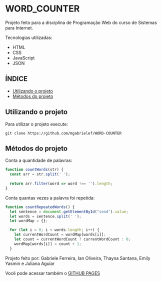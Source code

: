 # WORD_COUNTER

Projeto feito para a disciplina de Programação Web do curso de Sistemas para Internet.

Tecnologias utilizadas:
- HTML
- CSS
- JavaScript
- JSON


## ÍNDICE
* [Utilizando o projeto](#Utilizando-o-projeto)
* [Métodos do projeto](#Métodos-do-projeto)

## Utilizando o projeto

Para utilizar o projeto execute:

```
git clone https://github.com/mgabrielef/WORD-COUNTER
```

## Métodos do projeto

Conta a quantidade de palavras:

```js
function countWords(str) {
  const arr = str.split(' ');
  
  return arr.filter(word => word !== '').length;
}
```  

Conta quantas vezes a palavra foi repetida:

```js
function countRepeatedWords() {
  let sentence = document.getElementById("send").value;
  let words = sentence.split(' ');
  let wordMap = {};

  for (let i = 0; i < words.length; i++) {
    let currentWordCount = wordMap[words[i]];
    let count = currentWordCount ? currentWordCount : 0;
    wordMap[words[i]] = count + 1;
  }  
```

Projeto feito por: Gabriele Ferreira, Ian Oliveira, Thayna Santana, Emily Yasmin e Juliana Aguiar

Você pode acessar também o [GITHUB PAGES](https://mgabrielef.github.io/WORD-COUNTER/index.html)

